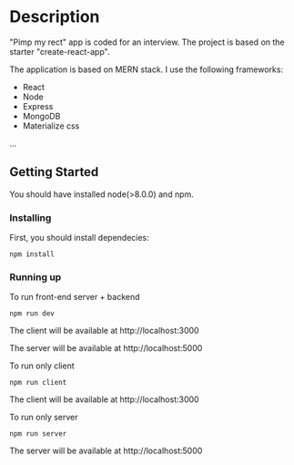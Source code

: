 # Description

"Pimp my rect" app is coded for an interview. The project is based on the starter "create-react-app".

The application is based on MERN stack. I use the following frameworks:
- React
- Node
- Express
- MongoDB
- Materialize css

...

## Getting Started

You should have installed node(>8.0.0) and npm.


### Installing

First, you should install dependecies:

```
npm install
```

### Running up

To run front-end server + backend

```
npm run dev
```

The client will be available at http://localhost:3000

The server will be available at http://localhost:5000


To run only client

```
npm run client
```

The client will be available at http://localhost:3000


To run only server

```
npm run server
```

The server will be available at http://localhost:5000